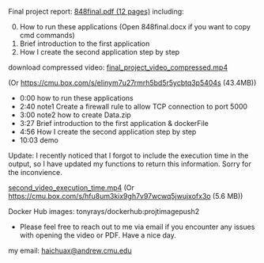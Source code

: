 
Final project report:
[848final.pdf (12 pages)](848final.pdf) 
including:

0. How to run these applications (Open 848final.docx if you want to copy cmd commands)
1. Brief introduction to the first application
2. How I create the second application step by step


download compressed video:
[final_project_video_compressed.mp4](final_project_video_compressed.mp4)

(Or https://cmu.box.com/s/elinym7u27rmrh5bd5r5ycbtq3p5404s (43.4MB))

- 0:00 how to run these applications
- 2:40 note1 Create a firewall rule to allow TCP connection to port 5000
- 3:00 note2 how to create Data.zip
- 3:27 Brief introduction to the first application & dockerFile
- 4:56 How I create the second application step by step
- 10:03 demo

Update: I recently noticed that I forgot to include the execution time in the output, so I have updated my functions to return this information. Sorry for the inconvience.

[second_video_execution_time.mp4](second_video_execution_time.mp4)
(Or https://cmu.box.com/s/hfu8um3kix9gh7v97wcwq5jwujxofx3o (5.6 MB))

Docker Hub images:
tonyrays/dockerhub:projtimagepush2

- Please feel free to reach out to me via email if you encounter any issues with opening the video or PDF. Have a nice day.

my email: haichuax@andrew.cmu.edu
